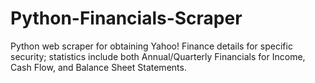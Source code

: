 # Python-Financials-Scraper
Python web scraper for obtaining Yahoo! Finance details for specific security; statistics include both Annual/Quarterly Financials for Income, Cash Flow, and Balance Sheet Statements.
